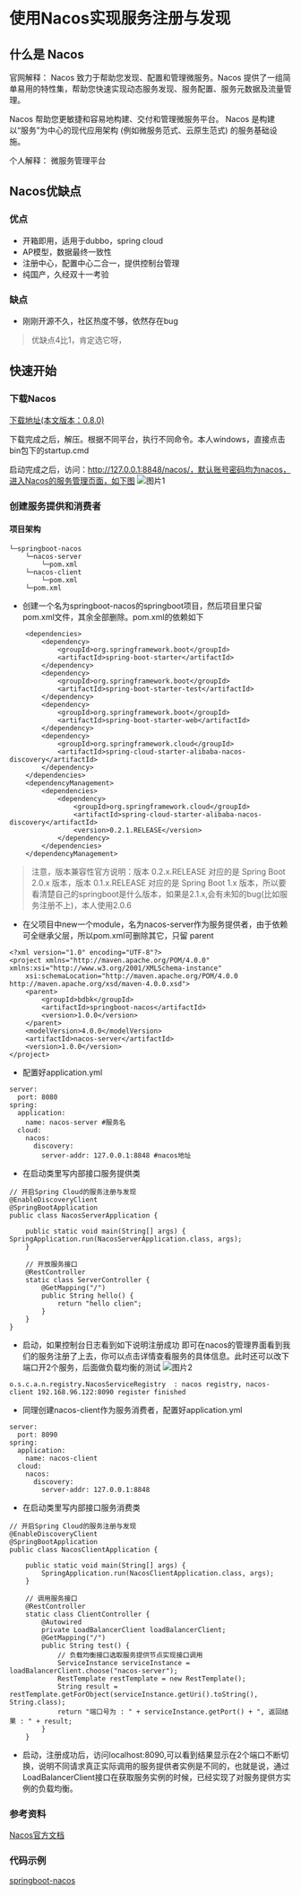 # 使用Nacos实现服务注册与发现

## 什么是 Nacos

官网解释：
Nacos 致力于帮助您发现、配置和管理微服务。Nacos 提供了一组简单易用的特性集，帮助您快速实现动态服务发现、服务配置、服务元数据及流量管理。

Nacos 帮助您更敏捷和容易地构建、交付和管理微服务平台。 Nacos 是构建以“服务”为中心的现代应用架构 (例如微服务范式、云原生范式) 的服务基础设施。

个人解释：
微服务管理平台

## Nacos优缺点

### 优点
* 开箱即用，适用于dubbo，spring cloud
* AP模型，数据最终一致性
* 注册中心，配置中心二合一，提供控制台管理
* 纯国产，久经双十一考验

### 缺点
* 刚刚开源不久，社区热度不够，依然存在bug
> 优缺点4比1，肯定选它呀，

## 快速开始

### 下载Nacos

[下载地址(本文版本：0.8.0)](ttps://github.com/alibaba/nacos/releases)

下载完成之后，解压。根据不同平台，执行不同命令。本人windows，直接点击bin包下的startup.cmd

启动完成之后，访问：http://127.0.0.1:8848/nacos/，默认账号密码均为nacos，进入Nacos的服务管理页面，如下图
![图片1](http://m.qpic.cn/psb?/V10I7pAv28bqXz/FRliIMZ6Ky1H.7VQ7sO0eA57sEryF7oUAD5xjnHQoto!/b/dFIBAAAAAAAA&bo=VwevAQAAAAARF94!&rf=viewer_4)
### 创建服务提供和消费者

#### 项目架构

```
└─springboot-nacos
    └─nacos-server
        └─pom.xml
    └─nacos-client
        └─pom.xml
    └─pom.xml
```
* 创建一个名为springboot-nacos的springboot项目，然后项目里只留pom.xml文件，其余全部删除。pom.xml的依赖如下

```
	<dependencies>
		<dependency>
			<groupId>org.springframework.boot</groupId>
			<artifactId>spring-boot-starter</artifactId>
		</dependency>
		<dependency>
			<groupId>org.springframework.boot</groupId>
			<artifactId>spring-boot-starter-test</artifactId>
		</dependency>
		<dependency>
			<groupId>org.springframework.boot</groupId>
			<artifactId>spring-boot-starter-web</artifactId>
		</dependency>
		<dependency>
			<groupId>org.springframework.cloud</groupId>
			<artifactId>spring-cloud-starter-alibaba-nacos-discovery</artifactId>
		</dependency>
	</dependencies>
	<dependencyManagement>
		<dependencies>
			<dependency>
				<groupId>org.springframework.cloud</groupId>
				<artifactId>spring-cloud-starter-alibaba-nacos-discovery</artifactId>
				<version>0.2.1.RELEASE</version>
			</dependency>
		</dependencies>
	</dependencyManagement>
```
> 注意，版本兼容性官方说明：版本 0.2.x.RELEASE 对应的是 Spring Boot 2.0.x 版本，版本 0.1.x.RELEASE 对应的是 Spring Boot 1.x 版本，所以要看清楚自己的springboot是什么版本，如果是2.1.x,会有未知的bug(比如服务注册不上)，本人使用2.0.6

* 在父项目中new一个module，名为nacos-server作为服务提供者，由于依赖可全继承父层，所以pom.xml可删除其它，只留 parent
```
<?xml version="1.0" encoding="UTF-8"?>
<project xmlns="http://maven.apache.org/POM/4.0.0" xmlns:xsi="http://www.w3.org/2001/XMLSchema-instance"
	xsi:schemaLocation="http://maven.apache.org/POM/4.0.0 http://maven.apache.org/xsd/maven-4.0.0.xsd">
	<parent>
		<groupId>bdbk</groupId>
		<artifactId>springboot-nacos</artifactId>
		<version>1.0.0</version>
	</parent>
	<modelVersion>4.0.0</modelVersion>
	<artifactId>nacos-server</artifactId>
	<version>1.0.0</version>
</project>
```

* 配置好application.yml

```
server:
  port: 8080
spring:
  application:
    name: nacos-server #服务名
  cloud:
    nacos:
      discovery:
        server-addr: 127.0.0.1:8848 #nacos地址
```

* 在启动类里写内部接口服务提供类
```
// 开启Spring Cloud的服务注册与发现
@EnableDiscoveryClient
@SpringBootApplication
public class NacosServerApplication {

	public static void main(String[] args) {
SpringApplication.run(NacosServerApplication.class, args);
	}

	// 开放服务接口
	@RestController
	static class ServerController {
		@GetMapping("/")
		public String hello() {
			return "hello clien";
		}
	}
}
```

* 启动，如果控制台日志看到如下说明注册成功 即可在nacos的管理界面看到我们的服务注册了上去，你可以点击详情查看服务的具体信息。此时还可以改下端口开2个服务，后面做负载均衡的测试
![图片2](http://m.qpic.cn/psb?/V10I7pAv28bqXz/Qx45qPIDBJt2GzSQ3DWb*mQIWIUtJrqksyULq.a9KQ4!/b/dDUBAAAAAAAA&bo=YwcfAgAAAAARF1k!&rf=viewer_4)
```
o.s.c.a.n.registry.NacosServiceRegistry  : nacos registry, nacos-client 192.168.96.122:8090 register finished
```

* 同理创建nacos-client作为服务消费者，配置好application.yml
```
server:
  port: 8090
spring:
  application:
    name: nacos-client
  cloud:
    nacos:
      discovery:
        server-addr: 127.0.0.1:8848

```

* 在启动类里写内部接口服务消费类

```
// 开启Spring Cloud的服务注册与发现
@EnableDiscoveryClient
@SpringBootApplication
public class NacosClientApplication {

	public static void main(String[] args) {
		SpringApplication.run(NacosClientApplication.class, args);
	}

	// 调用服务接口
	@RestController
	static class ClientController {
		@Autowired
		private LoadBalancerClient loadBalancerClient;
		@GetMapping("/")
		public String test() {
			// 负载均衡接口选取服务提供节点实现接口调用
			ServiceInstance serviceInstance = loadBalancerClient.choose("nacos-server");
			RestTemplate restTemplate = new RestTemplate();
			String result = restTemplate.getForObject(serviceInstance.getUri().toString(), String.class);
			return "端口号为 : " + serviceInstance.getPort() + ", 返回结果 : " + result;
		}
	}
```

* 启动，注册成功后，访问localhost:8090,可以看到结果显示在2个端口不断切换，说明不同请求真正实际调用的服务提供者实例是不同的，也就是说，通过LoadBalancerClient接口在获取服务实例的时候，已经实现了对服务提供方实例的负载均衡。

### 参考资料

[Nacos官方文档](https://nacos.io/zh-cn/docs/quick-start-spring-cloud.html)

### 代码示例

[springboot-nacos](https://github.com/little-eight-china/springboot-project/tree/master/springboot-nacos)





